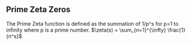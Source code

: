 ## Prime Zeta Zeros
The Prime Zeta function is defined as the summation of 1/p^s for p=1 to infinity where p is a prime number.
$\zeta(s) = \sum_{n=1}^{\infty} \frac{1}{n^s}$
